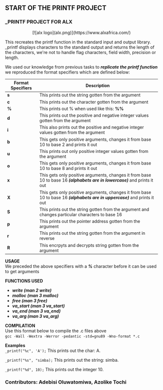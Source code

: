 ## START OF THE PRINTF PROJECT
### _PRINTF PROJECT FOR ALX

<p align = "center">
  [![alx logo](alx.png)](https://www.alxafrica.com/)
</p>

This recreates the printf function in the standard input and output library.
_printf displays characters to the standard output and returns the length of the characters, we're not to handle flag
characters, field width, precision or length.

We used our knowledge from previous tasks to ***replicate the printf function*** we reproduced the format specifiers which are defined below:

| **Format Specifiers** | **Description** |
| ------------------ | ---------------- |
| **s** | This prints out the string gotten from the argument |
| **c** | This prints out the character gotten from the argument |
| **%** | This prints out % when used like this: **%%** |
| **d** | This prints out the positive and negative integer values gotten from the argument |
| **i** | This also prints out the positive and negative integer values gotten from the argument |
| **b** | This gets only positive arguments, changes it from base 10 to base 2 and prints it out |
| **u** | This prints out only positive integer values gotten from the argument |
| **o** | This gets only positive arguments, changes it from base 10 to base 8 and prints it out |
| **x** | This gets only positive arguments, changes it from base 10 to base 16 ***(alphabets are in lowercase)*** and prints it out |
| **X** | This gets only positive arguments, changes it from base 10 to base 16 ***(alphabets are in uppercase)*** and prints it out |
| **S** | This prints out the string gotten from the argument and changes particular characters to base 16 |
| **p** | This prints out the pointer address gotten from the argument |
| **r** | This prints out the string gotten from the argument in reverse |
| **R** | This encrpyts and decrypts string gotten from the argument |

**USAGE** <br>
We preceded the above specifiers with a ***%*** character before it can be used to get arguments

**FUNCTIONS USED**
- ***write (man 2 write)***
- ***malloc (man 3 malloc)***
- ***free (man 3 free)***
- ***va_start (man 3 va_start)***
- ***va_end (man 3 va_end)***
- ***va_arg (man 3 va_arg)***

**COMPILATION** <br>
Use this format below to compile the .c files above <br>
`gcc -Wall -Wextra -Werror -pedantic -std=gnu89 -Wno-format *.c`

**Examples** <br>
`_printf("%c", 'A');`
This prints out the char: A.

`_printf("%s", "simba);`
This prints out the string: simba.

`_printf("%d", 10);`
This prints out the integer 10.

### Contributors: Adebisi Oluwatomiwa, Azolike Tochi
